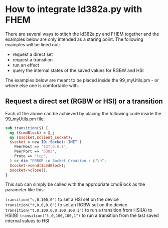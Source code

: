 # How to integrate ld382a.py with FHEM

There are several ways to stitch the ld382a.py and FHEM together and the examples below are only intended as a staring point. The following examples will be lined out:

- request a direct set
- request a transition
- run an effect
- query the internal states of the saved values for RGBW and HSI

The examples below are meant to be placed inside the 99_myUtils.pm - or where else one is comfortable with.

## Request a direct set (RGBW or HSI) or a transition
Each of the above can be achieved by placing the following code inside the 99_myUtils.pm file:

```perl
sub transition($) {
  my ($cmdBlock) = @_;
  my ($socket,$client_socket);
  $socket = new IO::Socket::INET (
    PeerHost => '127.0.0.1',
    PeerPort => '5382',
    Proto => 'tcp',
  ) or die "ERROR in Socket Creation : $!\n";
  $socket->send($cmdBlock);
  $socket->close();
}
```
This sub can simply be called with the appropriate cmdBlock as the parameter like this:

`transition("s,0,100,0")` to set a HSI set on the device
`transition("r,0,0,0,0")` to set an RGBW set on the device
`transition("t,0,100,0,0,100,100,1")` to run a transition from HSI(A) to HSI(B) 
`transition("t,0,100,100,1")` to run a transition from the last saved internal values to HSI
